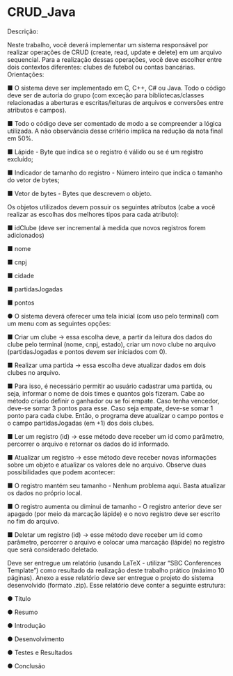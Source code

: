 # CRUD_Java

Descrição:

Neste trabalho, você deverá implementar um sistema responsável por realizar operações de
CRUD (create, read, update e delete) em um arquivo sequencial. Para a realização dessas
operações, você deve escolher entre dois contextos diferentes: clubes de futebol ou contas
bancárias.
Orientações:

■ O sistema deve ser implementado em C, C++, C# ou Java. Todo o código deve ser de autoria
do grupo (com exceção para bibliotecas/classes relacionadas a aberturas e escritas/leituras
de arquivos e conversões entre atributos e campos).

■ Todo o código deve ser comentado de modo a se compreender a lógica utilizada. A não
observância desse critério implica na redução da nota final em 50%.

■ Lápide - Byte que indica se o registro é válido ou se é um registro excluído;

■ Indicador de tamanho do registro - Número inteiro que indica o tamanho do vetor
de bytes;

■ Vetor de bytes - Bytes que descrevem o objeto.

 Os objetos utilizados devem possuir os seguintes atributos (cabe a você realizar as escolhas
dos melhores tipos para cada atributo):


■ idClube (deve ser incremental à medida que novos registros forem adicionados)

■ nome

■ cnpj

■ cidade

■ partidasJogadas

■ pontos

● O sistema deverá oferecer uma tela inicial (com uso pelo terminal) com um menu com as
seguintes opções:

■ Criar um clube -> essa escolha deve, a partir da leitura dos dados do clube pelo
terminal (nome, cnpj, estado), criar um novo clube no arquivo (partidasJogadas
e pontos devem ser iniciados com 0).

■ Realizar uma partida -> essa escolha deve atualizar dados em dois clubes no
arquivo.

■ Para isso, é necessário permitir ao usuário cadastrar uma partida, ou
seja, informar o nome de dois times e quantos gols fizeram. Cabe ao
método criado definir o ganhador ou se foi empate. Caso tenha vencedor,
deve-se somar 3 pontos para esse. Caso seja empate, deve-se somar 1
ponto para cada clube. Então, o programa deve atualizar o campo pontos
e o campo partidasJogadas (em +1) dos dois clubes.

■ Ler um registro (id) -> esse método deve receber um id como parâmetro,
percorrer o arquivo e retornar os dados do id informado.

■ Atualizar um registro -> esse método deve receber novas informações sobre um
objeto e atualizar os valores dele no arquivo. Observe duas possibilidades que
podem acontecer:

■ O registro mantém seu tamanho - Nenhum problema aqui. Basta atualizar
os dados no próprio local.

■ O registro aumenta ou diminui de tamanho - O registro anterior deve ser
apagado (por meio da marcação lápide) e o novo registro deve ser escrito
no fim do arquivo.

■ Deletar um registro (id) -> esse método deve receber um id como parâmetro,
percorrer o arquivo e colocar uma marcação (lápide) no registro que será
considerado deletado.

Deve ser entregue um relatório (usando LaTeX - utilizar “SBC Conferences Template”) como
resultado da realização deste trabalho prático (máximo 10 páginas). Anexo a esse relatório deve ser
entregue o projeto do sistema desenvolvido (formato .zip). Esse relatório deve conter a seguinte
estrutura:

● Título

● Resumo

● Introdução

● Desenvolvimento

● Testes e Resultados

● Conclusão
